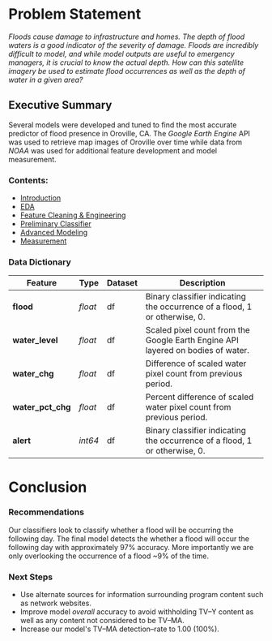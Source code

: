 # Problem Statement

<em>Floods cause damage to infrastructure and homes. The depth of flood waters is a good indicator of the severity of damage. Floods are incredibly difficult to model, and while model outputs are useful to emergency managers, it is crucial to know the actual depth. How can this satellite imagery be used to estimate flood occurrences as well as the depth of water in a given area?</em>

## Executive Summary

Several models were developed and tuned to find the most accurate predictor of flood presence in Oroville, CA. The <i>Google Earth Engine</i> API was used to retrieve map images of Oroville over time while data from <i>NOAA</i> was used for additional feature development and model measurement.

### Contents:
- <a href = "https://github.com/maxwiedmann/DSI_project_5__ee_water_levels/blob/master/main.ipynb#Introduction">Introduction</a>
- <a href = "https://github.com/maxwiedmann/DSI_project_5__ee_water_levels/blob/master/main.ipynb#cleaning">EDA</a>
- <a href = "https://github.com/maxwiedmann/DSI_project_5__ee_water_levels/blob/master/main.ipynb#engineer">Feature Cleaning & Engineering</a>
- <a href = "https://github.com/maxwiedmann/DSI_project_5__ee_water_levels/blob/master/main.ipynb#logreg">Preliminary Classifier</a>
- <a href = "https://git.generalassemb.ly/chrisvolpacchio/project_3/blob/master/CV%20Sub-Reddit%20Classifier.ipynb#moremodels">Advanced Modeling</a>
- <a href = "https://git.generalassemb.ly/chrisvolpacchio/project_3/blob/master/CV%20Sub-Reddit%20Classifier.ipynb#results">Measurement</a>

### Data Dictionary

|Feature|Type|Dataset|Description|
|---|---|---|---|
|**flood**|*float*|df|Binary classifier indicating the occurrence of a flood, 1 or otherwise, 0.|
|**water_level**|*float*|df|Scaled pixel count from the Google Earth Engine API layered on bodies of water.|
|**water_chg**|*float*|df|Difference of scaled water pixel count from previous period.|
|**water_pct_chg**|*float*|df|Percent difference of scaled water pixel count from previous period.|
|**alert**|*int64*|df|Binary classifier indicating the occurrence of a flood, 1 or otherwise, 0.|

# Conclusion

### Recommendations
Our classifiers look to classify whether a flood will be occurring the following day. The final model detects the whether a flood will occur the following day with approximately 97% accuracy. More importantly we are only overlooking the occurrence of a flood ~9% of the time.

### Next Steps
* Use alternate sources for information surrounding program content such as network websites.
* Improve model *overall* accuracy to avoid withholding TV–Y content as well as any content not considered to be TV–MA.
* Increase our model's TV–MA detection–rate to 1.00 (100%).
